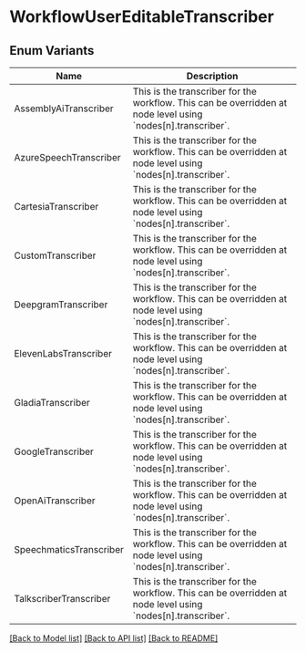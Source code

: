 # WorkflowUserEditableTranscriber

## Enum Variants

| Name | Description |
|---- | -----|
| AssemblyAiTranscriber | This is the transcriber for the workflow.  This can be overridden at node level using &#x60;nodes[n].transcriber&#x60;. |
| AzureSpeechTranscriber | This is the transcriber for the workflow.  This can be overridden at node level using &#x60;nodes[n].transcriber&#x60;. |
| CartesiaTranscriber | This is the transcriber for the workflow.  This can be overridden at node level using &#x60;nodes[n].transcriber&#x60;. |
| CustomTranscriber | This is the transcriber for the workflow.  This can be overridden at node level using &#x60;nodes[n].transcriber&#x60;. |
| DeepgramTranscriber | This is the transcriber for the workflow.  This can be overridden at node level using &#x60;nodes[n].transcriber&#x60;. |
| ElevenLabsTranscriber | This is the transcriber for the workflow.  This can be overridden at node level using &#x60;nodes[n].transcriber&#x60;. |
| GladiaTranscriber | This is the transcriber for the workflow.  This can be overridden at node level using &#x60;nodes[n].transcriber&#x60;. |
| GoogleTranscriber | This is the transcriber for the workflow.  This can be overridden at node level using &#x60;nodes[n].transcriber&#x60;. |
| OpenAiTranscriber | This is the transcriber for the workflow.  This can be overridden at node level using &#x60;nodes[n].transcriber&#x60;. |
| SpeechmaticsTranscriber | This is the transcriber for the workflow.  This can be overridden at node level using &#x60;nodes[n].transcriber&#x60;. |
| TalkscriberTranscriber | This is the transcriber for the workflow.  This can be overridden at node level using &#x60;nodes[n].transcriber&#x60;. |

[[Back to Model list]](../README.md#documentation-for-models) [[Back to API list]](../README.md#documentation-for-api-endpoints) [[Back to README]](../README.md)


